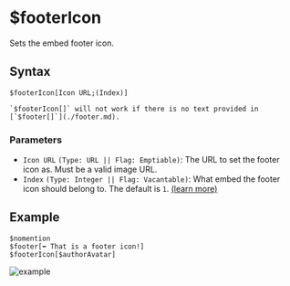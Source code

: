 # $footerIcon
Sets the embed footer icon.

## Syntax
```
$footerIcon[Icon URL;(Index)]
```

```admonish failure
`$footerIcon[]` will not work if there is no text provided in [`$footer[]`](./footer.md).
```

### Parameters
- `Icon URL` `(Type: URL || Flag: Emptiable)`: The URL to set the footer icon as. Must be a valid image URL.
- `Index` `(Type: Integer || Flag: Vacantable)`: What embed the footer icon should belong to. The default is `1`. [(learn more)](../resources/embedIndexes.md)

## Example
```
$nomention
$footer[⬅️ That is a footer icon!]
$footerIcon[$authorAvatar]
```

![example](https://user-images.githubusercontent.com/69215413/123020288-1544f180-d3a0-11eb-9378-3e83e1d1cb60.png)
